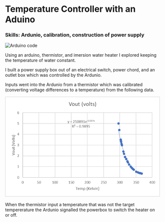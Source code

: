 # Temperature Controller with an Aduino
### Skills: Ardunio, calibration, construction of power supply

![Arduino code](https://github.com/jacobsc050/temperature-controller-arduino/blob/main/arduino-code.ino)


Using an arduino, thermistor, and imersion water heater I explored keeping the temperature of water constant.

I built a power supply box out of an electrical switch, power chord, and an outlet box which was controlled by the Ardunio. 

Inputs went into the Ardunio from a thermistor which was calibrated (converting voltage differences to a temperature) from the following data.

<img src=https://github.com/jacobsc050/temperature-controller-arduino/blob/main/image.png>

When the thermistor input a temperature that was not the target tempererature the Ardunio signalled the powerbox to switch the heater on or off. 



